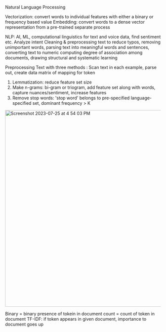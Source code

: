 Natural Language Processing 

Vectorization: convert words to individual features with either a binary or frequency based value
Embedding: convert words to a dense vector representation from a pre-trained separate process

NLP: AI, ML, computational linguistics for text and voice data, find sentiment etc. Analyze intent 
Cleaning & preprocessing text to reduce typos, removing unimportant words, parsing text into meaningful words and sentences, converting text to numeric 
computing degree of association among documents, drawing structural and systematic learning 

Preprocessing Text with three methods
: Scan text in each example, parse out, create data matrix of mapping for token

1. Lemmatization: reduce feature set size
2. Make n-grams: bi-gram or triogram, add feature set along with words, capture nuances/sentiment, increase features 
3. Remove stop words: 'stop word' belongs to pre-specified language-specified set, dominant frequency > K

<img width="637" alt="Screenshot 2023-07-25 at 4 54 03 PM" src="https://github.com/michellekimgit/BreakThroughAI_note/assets/94397733/3aadf901-a619-4a7b-bbb8-a4562582a9f6">

Binary = binary presence of tokein in document 
count = count of token in document 
TF-IDF: if token appears in given document, importance to document goes up
